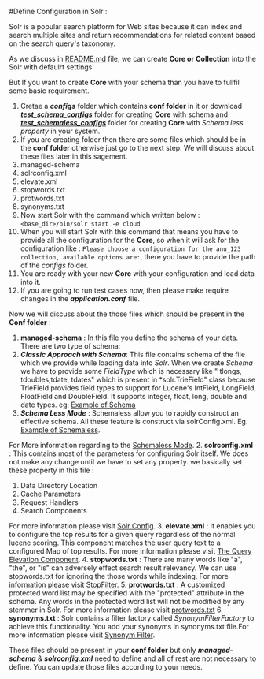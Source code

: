 #Define Configuration in Solr :

Solr is a popular search platform for Web sites because it can index and search multiple sites and return recommendations for 
related content based on the search query's taxonomy.

As we discuss in [README.md](https://github.com/knoldus/scala-solr-client/blob/master/README.md) file, we can create **Core 
or Collection** into the Solr with defaulrt settings.

But If you want to create **Core** with your schema than you have to fullfil some basic requirement.

1. Cretae a ***configs*** folder which contains **conf folder** in it or download [***test_schema_configs***](https://github.com/knoldus/scala-solr-client/tree/master/example) folder for creating **Core** with schema and [***test_schemaless_configs***](https://github.com/knoldus/scala-solr-client/tree/master/example) folder for creating **Core** with *Schema less property* in your system.
2. If you are creating folder then there are some files which should be in the **conf folder** otherwise just go to the next step. We will discuss about these files later in this sagement.
  1. managed-schema
  2. solrconfig.xml
  3. elevate.xml
  4. stopwords.txt
  5. protwords.txt
  6. synonyms.txt
3. Now start Solr with the command which written below : `<base_dir>/bin/solr start -e cloud`
4. When you will start Solr with this command that means you have to provide all the configuration for the **Core**, so when it 
will ask for the configuration like : `Please choose a configuration for the anu_123 collection, available options are:`, there 
you have to provide the path of the *configs* folder.
5. You are ready with your new **Core** with your configuration and load data into it.
6. If you are going to run test cases now, then please make require changes in the ***application.conf*** file.

Now we will discuss about the those files which should be present in the **Conf folder** :

1. **managed-schema** : In this file you define the schema of your data. There are two type of schema: 
  1.  ***Classic Approach with Schema***: This file contains schema of the file which we provide while loading data into *Solr*.
  When we create *Schema* we have to provide some *FieldType* which is necessary like " tlongs, tdoubles,tdate, tdates" which is 
  present in *solr.Trie<datatype>Field" class because TrieField provides field types to support for Lucene's IntField, LongField, 
  FloatField and DoubleField. It supports integer, float, long, double and date types. eg: [Example of Schema](https://github.com/knoldus/scala-solr-client/blob/master/example/test_schema_configs/conf/managed-schema)
  2.  ***Schema Less Mode*** : Schemaless allow you to rapidly construct an effective schema. All these feature is construct via solrConfig.xml. Eg. [Example of Schemaless](https://github.com/knoldus/scala-solr-client/blob/master/example/test_schemaless_configs/conf/managed-schema).
  
  For More information regarding to the [Schemaless Mode](https://cwiki.apache.org/confluence/display/solr/Schemaless+Mode).
2. **solrconfig.xml** : This contains most of the parameters for configuring Solr itself. We does not make any change until we 
have to set any property. we basically set these property in this file :
  1. Data Directory Location
  2. Cache Parameters
  3. Request Handlers
  4. Search Components
  
  For more information please visit [Solr Config](https://wiki.apache.org/solr/SolrConfigXml).
3. **elevate.xml** : It enables you to configure the top results for a given query regardless of the normal lucene scoring. 
This component matches the user query text to a configured Map of top results. For more information please visit [The Query Elevation Component](https://cwiki.apache.org/confluence/display/solr/The+Query+Elevation+Component).
4. **stopwords.txt** : There are many words like "a", "the", or "is" can adversely effect search result relevancy. We can use 
stopwords.txt for ignoring the those words while indexing. For more information please visit [StopFilter](https://cwiki.apache.org/confluence/display/solr/Filter+Descriptions#FilterDescriptions-StopFilter).
5. **protwords.txt** : A customized protected word list may be specified with the "protected" attribute in the schema. Any 
words in the protected word list will not be modified by any stemmer in Solr. For more information please visit [protwords.txt](https://wiki.apache.org/solr/LanguageAnalysis#Customizing_Stemming)
6. **synonyms.txt** : Solr contains a filter factory called *SynonymFilterFactory* to achieve this functionality. You add your
synonyms in synonyms.txt file.For more information please visit [Synonym Filter](https://cwiki.apache.org/confluence/display/solr/Filter+Descriptions#FilterDescriptions-SynonymFilter).

These files should be present in your **conf folder** but only ***managed-schema*** & ***solrconfig.xml*** need to define and all of rest are not necessary to define. You can update those files according to your needs.

